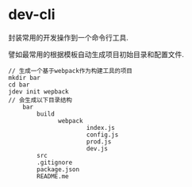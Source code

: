 # dev-cli

封装常用的开发操作到一个命令行工具.

譬如最常用的根据模板自动生成项目初始目录和配置文件.

```$javascript
// 生成一个基于webpack作为构建工具的项目
mkdir bar
cd bar
jdev init wepback
// 会生成以下目录结构     
    bar
        build
              webpack
                      index.js
                      config.js
                      prod.js
                      dev.js
        src
        .gitignore
        package.json
        README.me
```